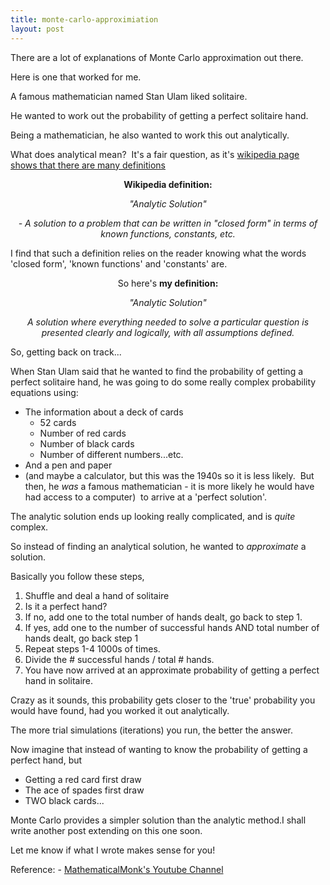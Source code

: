 ```yaml
---
title: monte-carlo-approximiation
layout: post
---
```


There are a lot of explanations of Monte Carlo approximation out there.

Here is one that worked for me.

A famous mathematician named Stan Ulam liked solitaire.

He wanted to work out the probability of getting a perfect solitaire hand.

Being a mathematician, he also wanted to work this out analytically.

What does analytical mean?  It's a fair question, as it's <a href="http://en.wikipedia.org/wiki/Analytic">wikipedia page shows that there are many definitions</a>
<p style="text-align: center;"><strong>Wikipedia definition:</strong></p>
<p style="text-align: center;"><em>"Analytic Solution" </em></p>
<p style="text-align: center;"><em>- A solution to a problem that can be written in "closed form" in terms of known functions, constants, etc.</em></p>
<p style="text-align: left;">I find that such a definition relies on the reader knowing what the words 'closed form', 'known functions' and 'constants' are.</p>
<p style="text-align: center;">So here's <strong>my definition:</strong></p>
<p style="text-align: center;"><em>"Analytic Solution"</em></p>
<p style="text-align: center;"><em>A solution where everything needed to solve a particular question is presented clearly and logically, with all assumptions defined.
</em></p>
So, getting back on track...

When Stan Ulam said that he wanted to find the probability of getting a perfect solitaire hand, he was going to do some really complex probability equations using:
<ul>
	<li>The information about a deck of cards
<ul>
	<li>52 cards</li>
	<li>Number of red cards</li>
	<li>Number of black cards</li>
	<li>Number of different numbers...etc.</li>
</ul>
</li>
	<li>And a pen and paper</li>
	<li>(and maybe a calculator, but this was the 1940s so it is less likely.  But then, he <em>was</em> a famous mathematician - it is more likely he would have had access to a computer)  to arrive at a 'perfect solution'.</li>
</ul>
The analytic solution ends up looking really complicated, and is<em> quite</em> complex.

So instead of finding an analytical solution, he wanted to <em>approximate </em>a solution.

Basically you follow these steps,
<ol>
	<li>Shuffle and deal a hand of solitaire</li>
	<li>Is it a perfect hand?</li>
	<li>If no, add one to the total number of hands dealt, go back to step 1.</li>
	<li>If yes, add one to the number of successful hands AND total number of hands dealt, go back step 1</li>
	<li>Repeat steps 1-4 1000s of times.</li>
	<li>Divide the # successful hands / total # hands.</li>
	<li>You have now arrived at an approximate probability of getting a perfect hand in solitaire.</li>
</ol>
Crazy as it sounds, this probability gets closer to the 'true' probability you would have found, had you worked it out analytically.

The more trial simulations (iterations) you run, the better the answer.

Now imagine that instead of wanting to know the probability of getting a perfect hand, but
<ul>
	<li>Getting a red card first draw</li>
	<li>The ace of spades first draw</li>
	<li>TWO black cards...</li>
</ul>
Monte Carlo provides a simpler solution than the analytic method.I shall write another post extending on this one soon.

Let me know if what I wrote makes sense for you!

Reference: - <a href="http://www.youtube.com/watch?v=7TybpwBlcMk">MathematicalMonk's Youtube Channel</a>